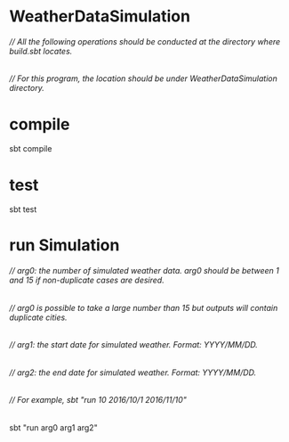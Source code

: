 # WeatherDataSimulation

###### // All the following operations should be conducted at the directory where build.sbt locates.
###### // For this program, the location should be under WeatherDataSimulation directory.  

# compile

sbt compile

# test

sbt test

# run Simulation

###### // arg0: the number of simulated weather data. arg0 should be between 1 and 15 if non-duplicate cases are desired. 
###### //       arg0 is possible to take a large number than 15 but outputs will contain duplicate cities.
###### // arg1: the start date for simulated weather. Format: YYYY/MM/DD.
###### // arg2: the end date for simulated weather. Format: YYYY/MM/DD.
###### // For example, sbt "run 10 2016/10/1 2016/11/10"

sbt "run arg0 arg1 arg2"  

